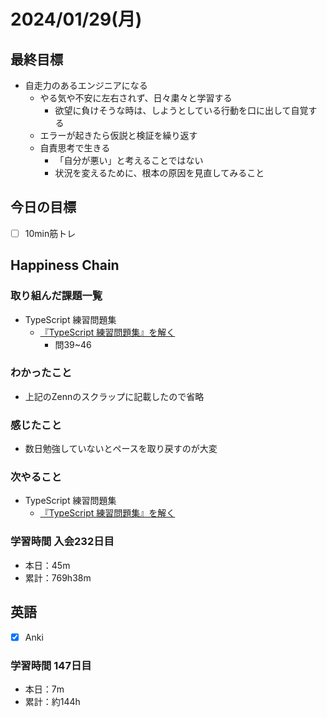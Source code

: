 # 2024/01/29(月)

## 最終目標

- 自走力のあるエンジニアになる
  - やる気や不安に左右されず、日々粛々と学習する
    - 欲望に負けそうな時は、しようとしている行動を口に出して自覚する
  - エラーが起きたら仮説と検証を繰り返す
  - 自責思考で生きる
    - 「自分が悪い」と考えることではない
    - 状況を変えるために、根本の原因を見直してみること

## 今日の目標

- [ ] 10min筋トレ

## Happiness Chain

### 取り組んだ課題一覧

- TypeScript 練習問題集
  - [『TypeScript 練習問題集』を解く](https://zenn.dev/wsigma21/scraps/1b44959c0d813f)
    - 問39~46

### わかったこと

- 上記のZennのスクラップに記載したので省略

### 感じたこと

- 数日勉強していないとペースを取り戻すのが大変

### 次やること

- TypeScript 練習問題集
  - [『TypeScript 練習問題集』を解く](https://zenn.dev/wsigma21/scraps/1b44959c0d813f)

### 学習時間 入会232日目

- 本日：45m
- 累計：769h38m

## 英語

- [x] Anki

### 学習時間 147日目

- 本日：7m
- 累計：約144h
